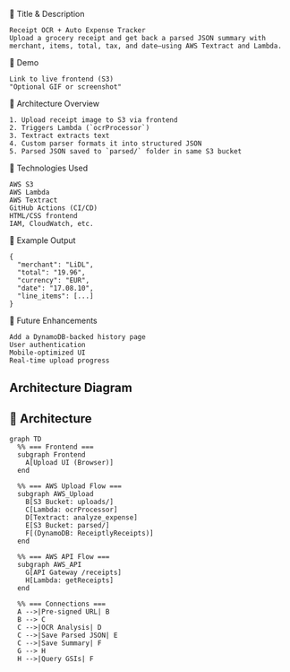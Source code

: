 🔹 Title & Description

    Receipt OCR + Auto Expense Tracker
    Upload a grocery receipt and get back a parsed JSON summary with merchant, items, total, tax, and date—using AWS Textract and Lambda.

🔹 Demo

    Link to live frontend (S3)
    "Optional GIF or screenshot"

🔹 Architecture Overview
   
    1. Upload receipt image to S3 via frontend
    2. Triggers Lambda (`ocrProcessor`)
    3. Textract extracts text
    4. Custom parser formats it into structured JSON
    5. Parsed JSON saved to `parsed/` folder in same S3 bucket
    
🔹 Technologies Used

    AWS S3
    AWS Lambda
    AWS Textract
    GitHub Actions (CI/CD)
    HTML/CSS frontend
    IAM, CloudWatch, etc.

🔹 Example Output
  
    {
      "merchant": "LiDL",
      "total": "19.96",
      "currency": "EUR",
      "date": "17.08.10",
      "line_items": [...]
    }
    
🔹 Future Enhancements

    Add a DynamoDB-backed history page
    User authentication
    Mobile-optimized UI
    Real-time upload progress


##  Architecture Diagram

## 📌 Architecture

```mermaid
graph TD
  %% === Frontend ===
  subgraph Frontend
    A[Upload UI (Browser)]
  end

  %% === AWS Upload Flow ===
  subgraph AWS_Upload
    B[S3 Bucket: uploads/]
    C[Lambda: ocrProcessor]
    D[Textract: analyze_expense]
    E[S3 Bucket: parsed/]
    F[(DynamoDB: ReceiptlyReceipts)]
  end

  %% === AWS API Flow ===
  subgraph AWS_API
    G[API Gateway /receipts]
    H[Lambda: getReceipts]
  end

  %% === Connections ===
  A -->|Pre-signed URL| B
  B --> C
  C -->|OCR Analysis| D
  C -->|Save Parsed JSON| E
  C -->|Save Summary| F
  G --> H
  H -->|Query GSIs| F
```
